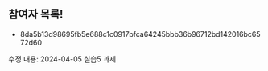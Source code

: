 ## 참여자 목록!
- 8da5b13d98695fb5e688c1c0917bfca64245bbb36b96712bd142016bc6572d60

수정 내용: 2024-04-05 실습5 과제 